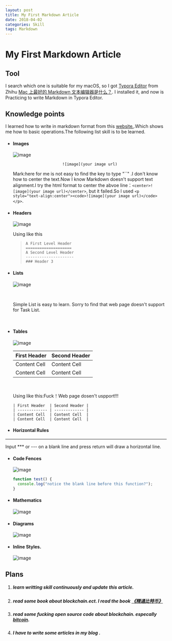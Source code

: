 ```yaml
---
layout: post
title: My First Markdown Article 
date: 2018-04-02
categories: Skill
tags: Markdown
---
```

# My First Markdown Article 

## Tool

 I search which one is  suitable for my macOS, so I got [Typora Editor](https://typora.io/) from Zhihu [Mac 上最好的 Markdown 文本编辑器是什么？]( https://www.zhihu.com/question/22700184). I installed it, and now is Practicing to write Markdown in Typora Editor.

## Knowledge points

I learned how to write in markdown format from this [website.](http://support.typora.io/Markdown-Reference/).Which shows me how to basic operations.The following list skill is to be learned.

* #### Images

  ![image](https://typora.io/img/new/image.png)

  <p style="text-align:center"><code>![image](your image url)</code></p>

  Mark:here for me is not easy to find the key to type "``" .I don't know how to center the text.Now I know Markdown doesn't support text alignment.I try the html format to center the abvoe line：`<center>![image](your image url)</center>`, but it failed.So I used `<p style="text-align:center"><code>![image](your image url)</code></p>`.


* #### Headers

  ![image](https://typora.io/img/new/toc.png)

  Using like this

  >```
  >A First Level Header
  >====================
  >A Second Level Header
  >---------------------
  >### Header 3
  >```


* #### Lists

  ![image](https://typora.io/img/new/lists.png)

  ​

  Simple List is easy to learn.  Sorry to find that web page doesn't support for Task List.

    ​

* #### Tables

  ![image](https://typora.io/img/new/table.png)

  | First Header | Second Header |
  | ------------ | ------------- |
  | Content Cell | Content Cell  |
  | Content Cell | Content Cell  |
  ​

  Using like this:Fuck！Web page dosen't uspport!!!

    ```
    | First Header  | Second Header |
    | ------------- | ------------- |
    | Content Cell  | Content Cell  |
    | Content Cell  | Content Cell  |
    ```

* #### Horizontal Rules
***

Input *** or --- on a blank line and press return will draw a horizontal line.
* #### Code Fences

  ![image](https://typora.io/img/new/fences.png)

  ```javascript
  function test() {
    console.log("notice the blank line before this function?");
  }
  ```

* #### Mathematics

  ![image](https://typora.io/img/new/math.png)

* #### Diagrams

  ![image](https://typora.io/img/new/diagram.png)

* #### Inline Styles.

  ![image](https://typora.io/img/new/inline.png)


  

## Plans

1. ##### learn writting skill continuously and update this article.

2. ##### read some book about blockchain.ect. I read the book [*《精通比特币》*](http://book.8btc.com/books/1/master_bitcoin/_book/6/6.html) 

3. ##### read some fucking open source code about blockchain. especally [bitcoin](https://github.com/bitcoin).

4. ##### I have to write some articles in my blog .